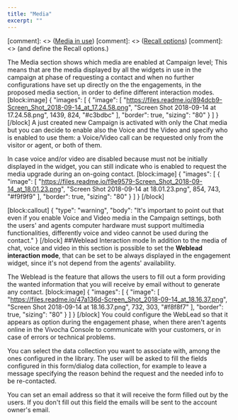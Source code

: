 ```yaml
---
title: "Media"
excerpt: ""
---
```

[comment]: <> ([Media in use](#section--media-in-use-))
[comment]: <> ([Recall options](#section--recall-options-))
[comment]: <> (and define the Recall options.)

The Media section shows which media are enabled at Campaign level; This means that are the media displayed by all the widgets in use in the campaign at phase of requesting a contact and when no further configurations have set up directly on the the engagements, in the proposed media section, in order to define different interaction modes.
[block:image]
{
  "images": [
    {
      "image": [
        "https://files.readme.io/894dcb9-Screen_Shot_2018-09-14_at_17.24.58.png",
        "Screen Shot 2018-09-14 at 17.24.58.png",
        1439,
        824,
        "#c3bdbc"
      ],
      "border": true,
      "sizing": "80"
    }
  ]
}
[/block]
A just created new Campaign is activated with only the Chat media but you can decide to enable also the Voice and the Video and specify who is enabled to use them: a Voice/Video call can be requested only from the visitor or agent, or both of them.

In case voice and/or video are disabled because must not be initially displayed in the widget, you can still indicate who is enabled to request the media upgrade during an on-going contact.
[block:image]
{
  "images": [
    {
      "image": [
        "https://files.readme.io/f9e9579-Screen_Shot_2018-09-14_at_18.01.23.png",
        "Screen Shot 2018-09-14 at 18.01.23.png",
        854,
        743,
        "#f9f9f9"
      ],
      "border": true,
      "sizing": "80"
    }
  ]
}
[/block]

[block:callout]
{
  "type": "warning",
  "body": "It's important to point out that even if you enable Voice and Video media in the Campaign settings, both the users' and agents computer hardware must support multimedia functionalities, differently voice and video cannot be used during the contact."
}
[/block]
##Weblead Interaction mode
In addition to the media of chat, voice and video in this section is possible to set the **Weblead interaction mode**,  that can be set to be always displayed in the engagement widget, since it's not depend from the agents' availability.

The Weblead is the feature that allows the users to fill out a form providing the wanted information that you will receive by email without to generate any contact.
[block:image]
{
  "images": [
    {
      "image": [
        "https://files.readme.io/47a136d-Screen_Shot_2018-09-14_at_18.16.37.png",
        "Screen Shot 2018-09-14 at 18.16.37.png",
        732,
        303,
        "#f8f8f7"
      ],
      "border": true,
      "sizing": "80"
    }
  ]
}
[/block]
You could configure the WebLead so that it appears as option during the engagement phase, when there aren't agents online in the Vivocha Console to communicate with your customers, or in case of errors or technical problems.

You can select the data collection you want to associate with, among the ones configured in the library. The user will be asked to fill the fields configured in this form/dialog data collection, for example to leave a message specifying the reason behind the request and the needed info to be re-contacted.

You can set an email address so that it will receive the form filled out by the users. If you don't fill out this field the emails will be sent to the account owner's email.